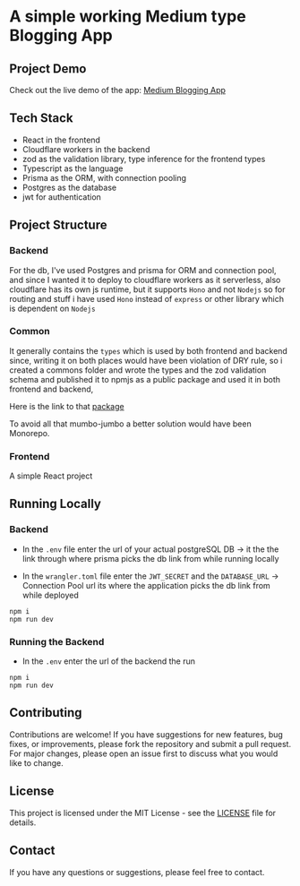 # A simple working Medium type Blogging App

## Project Demo

Check out the live demo of the app: [Medium Blogging App](https://medium-ayush.vercel.app)

## Tech Stack

- React in the frontend
- Cloudflare workers in the backend
- zod as the validation library, type inference for the frontend types
- Typescript as the language
- Prisma as the ORM, with connection pooling
- Postgres as the database
- jwt for authentication

## Project Structure

### Backend

For the db, I've used Postgres and prisma for ORM and connection pool, and since I wanted it to deploy to cloudflare workers as it serverless, also cloudflare has its own js runtime, but it supports `Hono` and not `Nodejs` so for routing and stuff i have used `Hono` instead of `express` or other library which is dependent on `Nodejs`

### Common

It generally contains the `types` which is used by both frontend and backend since, writing it on both places would have been violation of DRY rule, so i created a commons folder and wrote the types and the zod validation schema and published it to npmjs as a public package and used it in both frontend and backend, <br>

Here is the link to that [package](https://www.npmjs.com/package/@ayush272002/medium-common-v2) <br>

To avoid all that mumbo-jumbo a better solution would have been Monorepo.

### Frontend

A simple React project

## Running Locally

### Backend

- In the `.env` file enter the url of your actual postgreSQL DB -> it the the link through where prisma picks the db link from while running locally

- In the `wrangler.toml` file enter the `JWT_SECRET` and the `DATABASE_URL` -> Connection Pool url its where the application picks the db link from while deployed

```shell
npm i
npm run dev
```

### Running the Backend

- In the `.env` enter the url of the backend the run

```shell
npm i
npm run dev
```

## Contributing

Contributions are welcome! If you have suggestions for new features, bug fixes, or improvements, please fork the repository and submit a pull request. For major changes, please open an issue first to discuss what you would like to change.

## License

This project is licensed under the MIT License - see the [LICENSE](LICENSE) file for details.

## Contact

If you have any questions or suggestions, please feel free to contact.
